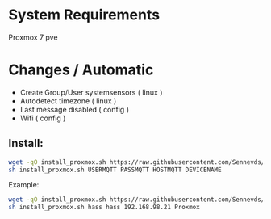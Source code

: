 # System Requirements
Proxmox 7 pve

# Changes / Automatic
- Create Group/User systemsensors ( linux )
- Autodetect timezone ( linux )
- Last message disabled ( config )
- Wifi ( config )

## Install:
```bash
wget -qO install_proxmox.sh https://raw.githubusercontent.com/Sennevds/system_sensors/master/contrib/proxmox/install_proxmox.sh
sh install_proxmox.sh USERMQTT PASSMQTT HOSTMQTT DEVICENAME
```

Example:
```bash
wget -qO install_proxmox.sh https://raw.githubusercontent.com/Sennevds/system_sensors/master/contrib/proxmox/install_proxmox.sh
sh install_proxmox.sh hass hass 192.168.98.21 Proxmox
```

